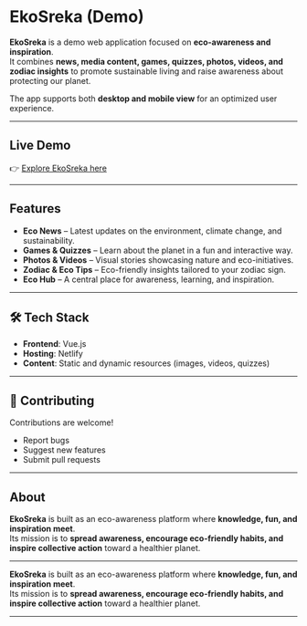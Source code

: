 # EkoSreka (Demo)

**EkoSreka** is a demo web application focused on **eco-awareness and inspiration**.  
It combines **news, media content, games, quizzes, photos, videos, and zodiac insights** to promote sustainable living and raise awareness about protecting our planet.  

The app supports both **desktop and mobile view** for an optimized user experience.  

---

## Live Demo

👉 [Explore EkoSreka here](https://fascinating-squirrel-7009c7.netlify.app/)  

---

## Features

- **Eco News** – Latest updates on the environment, climate change, and sustainability.  
- **Games & Quizzes** – Learn about the planet in a fun and interactive way.  
- **Photos & Videos** – Visual stories showcasing nature and eco-initiatives.  
- **Zodiac & Eco Tips** – Eco-friendly insights tailored to your zodiac sign.  
- **Eco Hub** – A central place for awareness, learning, and inspiration.  

---


## 🛠 Tech Stack

- **Frontend**: Vue.js 
- **Hosting**: Netlify  
- **Content**: Static and dynamic resources (images, videos, quizzes)  


---

## 🤝 Contributing

Contributions are welcome!  
- Report bugs  
- Suggest new features  
- Submit pull requests  

---

## About

**EkoSreka** is built as an eco-awareness platform where **knowledge, fun, and inspiration meet**.  
Its mission is to **spread awareness, encourage eco-friendly habits, and inspire collective action** toward a healthier planet.  

---

**EkoSreka** is built as an eco-awareness platform where **knowledge, fun, and inspiration meet**.  
Its mission is to **spread awareness, encourage eco-friendly habits, and inspire collective action** toward a healthier planet.  

---
